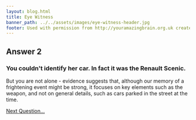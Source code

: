 ```yaml
---
layout: blog.html
title: Eye Witness
banner_path: ../../assets/images/eye-witness-header.jpg
footer: Used with permission from http://youramazingbrain.org.uk created by At-Bristol Science centre
---
```


## Answer 2

### You couldn't identify her car. In fact it was the Renault Scenic.

But you are not alone - evidence suggests that, although our memory of a frightening event might be strong, it focuses on key elements such as the weapon, and not on general details, such as cars parked in the street at the time.

[Next Question...](page7.html)

